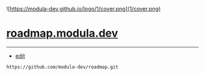 ![https://modula-dev.github.io/logo/1/cover.png](1/cover.png)

# [roadmap.modula.dev](https://roadmap.modula.dev/#/)


---
+ [edit](https://github.com/modula-dev/roadmap/edit/main/README.md)
```
https://github.com/modula-dev/roadmap.git
```

